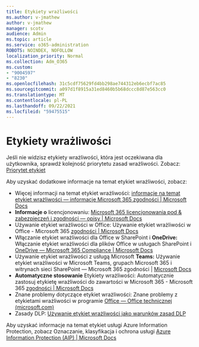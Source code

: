 ```yaml
---
title: Etykiety wrażliwości
ms.author: v-jmathew
author: v-jmathew
manager: scotv
audience: Admin
ms.topic: article
ms.service: o365-administration
ROBOTS: NOINDEX, NOFOLLOW
localization_priority: Normal
ms.collection: Adm_O365
ms.custom:
- "9004597"
- "8230"
ms.openlocfilehash: 31c5cdf75629fd4bb298ae744312eb6ecbf7ac85
ms.sourcegitcommit: a097d1f8915a31ed8460b5b68dccc8d87e563cc0
ms.translationtype: MT
ms.contentlocale: pl-PL
ms.lasthandoff: 09/22/2021
ms.locfileid: "59475515"
---
```

# <a name="sensitivity-labels"></a>Etykiety wrażliwości

Jeśli nie widzisz etykiety wrażliwości, która jest oczekiwana dla użytkownika, sprawdź kolejność priorytetu zasad wrażliwości. Zobacz: [Priorytet etykiet](https://docs.microsoft.com/microsoft-365/compliance/sensitivity-labels)

Aby uzyskać dodatkowe informacje na temat etykiet wrażliwości, zobacz:

- Więcej informacji na temat etykiet wrażliwości: [informacje na temat etykiet wrażliwości — informacje Microsoft 365 zgodności | Microsoft Docs](https://docs.microsoft.com/microsoft-365/compliance/sensitivity-labels)
- **Informacje o** licencjonowaniu: [Microsoft 365 licencjonowania pod & zabezpieczeń i zgodności — opisy | Microsoft Docs](https://docs.microsoft.com/office365/servicedescriptions/microsoft-365-service-descriptions/microsoft-365-tenantlevel-services-licensing-guidance/microsoft-365-security-compliance-licensing-guidance#information-protection)
- Używanie etykiet wrażliwości w Office: Używanie etykiet wrażliwości w Office - Microsoft 365 [zgodności | Microsoft Docs](https://docs.microsoft.com/microsoft-365/compliance/sensitivity-labels-office-apps)
- Włączanie etykiet wrażliwości dla Office w SharePoint i **OneDrive:** Włączanie etykiet wrażliwości dla plików Office w usługach SharePoint i [OneDrive — Microsoft 365 Compliance | Microsoft Docs](https://docs.microsoft.com/microsoft-365/compliance/sensitivity-labels-sharepoint-onedrive-files)
- Używanie etykiet wrażliwości z usługą Microsoft **Teams:** Używanie etykiet wrażliwości w Microsoft Teams, grupach Microsoft 365 i witrynach sieci SharePoint — Microsoft 365 zgodności | [ Microsoft Docs](https://docs.microsoft.com/microsoft-365/compliance/sensitivity-labels-teams-groups-sites)
- **Automatyczne stosowanie** Etykiety wrażliwości: Automatycznie zastosuj etykietę wrażliwości do zawartości w Microsoft 365 - Microsoft 365 [zgodności | Microsoft Docs](https://docs.microsoft.com/microsoft-365/compliance/apply-sensitivity-label-automatically)
- Znane problemy dotyczące etykiet wrażliwości: Znane problemy z etykietami wrażliwości w programie [Office — Office technicznej (microsoft.com)](https://support.microsoft.com/office/known-issues-with-sensitivity-labels-in-office-b169d687-2bbd-4e21-a440-7da1b2743edc)
- Zasady DLP: [Używanie etykiet wrażliwości jako warunków zasad DLP](https://docs.microsoft.com/microsoft-365/compliance/dlp-sensitivity-label-as-condition) 

Aby uzyskać informacje na temat etykiet usługi Azure Information Protection, zobacz Oznaczanie, klasyfikacja i ochrona usługi [Azure Information Protection (AIP) | Microsoft Docs](https://docs.microsoft.com/azure/information-protection/aip-classification-and-protection)
